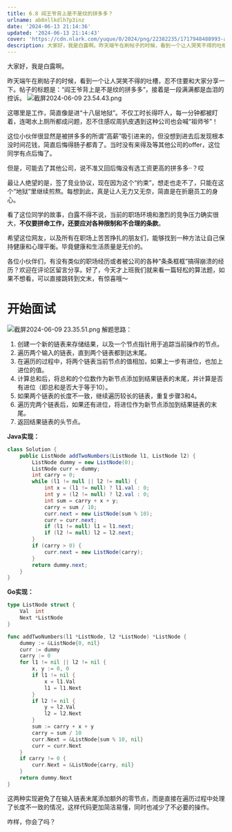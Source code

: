 ```yaml
---
title: 6.8 阎王爷背上是不是纹的拼多多？
urlname: ab8nllkdlh7p3inz
date: '2024-06-13 21:14:36'
updated: '2024-06-13 21:14:43'
cover: 'https://cdn.nlark.com/yuque/0/2024/png/22382235/1717948488993-a3d95deb-95ee-43f9-93aa-345c5f125dfc.png'
description: 大家好，我是白露啊。昨天端午在刷帖子的时候，看到一个让人哭笑不得的吐槽，忍不住要和大家分享一下。帖子的标题是：“阎王爷背上是不是纹的拼多多”，接着是一段满满都是血泪的控诉。这哪里是工作，简直像是进“十八层地狱”。不仅工时长得吓人，每一分钟都被盯着，连喝水上厕所都成问题，忍不住感叹周扒皮遇到这种...
---
```

大家好，我是白露啊。

昨天端午在刷帖子的时候，看到一个让人哭笑不得的吐槽，忍不住要和大家分享一下。帖子的标题是：“阎王爷背上是不是纹的拼多多”，接着是一段满满都是血泪的控诉。
![截屏2024-06-09 23.54.43.png](https://oss1.aistar.cool/elog-offer-now/8155974117e595b0e3eddaa08a63ccb5.png)

这哪里是工作，简直像是进“十八层地狱”。不仅工时长得吓人，每一分钟都被盯着，连喝水上厕所都成问题，忍不住感叹周扒皮遇到这种公司也会喊“祖师爷”！

这位小伙伴很显然是被拼多多的所谓“高薪”吸引进来的，但没想到进去后发现根本没时间花钱，简直后悔得肠子都青了。当时没有来得及等其他公司的offer，这位同学有点后悔了。

但是，可能去了其他公司，说不准又回后悔没有选工资更高的拼多多··？哎

最让人绝望的是，签了竞业协议，现在因为这个“约束”，想走也走不了，只能在这个“地狱”里继续煎熬。每想到此，真是让人无力又无奈，简直是在折磨员工的身心。

看了这位同学的故事，白露不得不说，当前的职场环境和激烈的竞争压力确实很大，**不仅要拼命工作，还要应对各种限制和不合理的条款**。

希望这位网友，以及所有在职场上苦苦挣扎的朋友们，能够找到一种方法让自己保持健康和心理平衡。毕竟健康和生活质量是无价的。

各位小伙伴们，有没有类似的职场经历或者被公司的各种“条条框框”搞得崩溃的经历？欢迎在评论区留言分享。好了，今天才上班我们就来看一篇轻松的算法题，如果不想看，可以直接跳转到文末，有惊喜哦～
# 开始面试
![截屏2024-06-09 23.35.51.png](https://oss1.aistar.cool/elog-offer-now/35897f470f884f6fb389f42af40080c3.png)
解题思路：

1. 创建一个新的链表来存储结果，以及一个节点指针用于追踪当前操作的节点。
2. 遍历两个输入的链表，直到两个链表都到达末尾。
3. 在遍历的过程中，将两个链表当前节点的值相加，如果上一步有进位，也加上进位的值。
4. 计算总和后，将总和的个位数作为新节点添加到结果链表的末尾，并计算是否有进位（即总和是否大于等于10）。
5. 如果两个链表的长度不一致，继续遍历较长的链表，重复步骤3和4。
6. 遍历完两个链表后，如果还有进位，将进位作为新节点添加到结果链表的末尾。
7. 返回结果链表的头节点。

**Java实现：**
```java
class Solution {
    public ListNode addTwoNumbers(ListNode l1, ListNode l2) {
        ListNode dummy = new ListNode(0);
        ListNode curr = dummy;
        int carry = 0;
        while (l1 != null || l2 != null) {
            int x = (l1 != null) ? l1.val : 0;
            int y = (l2 != null) ? l2.val : 0;
            int sum = carry + x + y;
            carry = sum / 10;
            curr.next = new ListNode(sum % 10);
            curr = curr.next;
            if (l1 != null) l1 = l1.next;
            if (l2 != null) l2 = l2.next;
        }
        if (carry > 0) {
            curr.next = new ListNode(carry);
        }
        return dummy.next;
    }
}
```

**Go实现：**
```go
type ListNode struct {
    Val  int
    Next *ListNode
}

func addTwoNumbers(l1 *ListNode, l2 *ListNode) *ListNode {
    dummy := &ListNode{0, nil}
    curr := dummy
    carry := 0
    for l1 != nil || l2 != nil {
        x, y := 0, 0
        if l1 != nil {
            x = l1.Val
            l1 = l1.Next
        }
        if l2 != nil {
            y = l2.Val
            l2 = l2.Next
        }
        sum := carry + x + y
        carry = sum / 10
        curr.Next = &ListNode{sum % 10, nil}
        curr = curr.Next
    }
    if carry != 0 {
        curr.Next = &ListNode{carry, nil}
    }
    return dummy.Next
}
```

这两种实现避免了在输入链表末尾添加额外的零节点，而是直接在遍历过程中处理了长度不一致的情况，这样代码更加简洁易懂，同时也减少了不必要的操作。

咋样，你会了吗？
